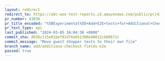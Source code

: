 ```yaml
---
layout: redirect
redirect_to: https://a8c-woo-test-reports.s3.amazonaws.com/public/pr/43836/api/index.html
pr_number: 43836
pr_title_encoded: "%5BExperimental%5D+Add+E2E+tests+for+Additional+Checkout+Fields"
pr_test_type: api
last_published: "2024-03-05 16:04:30 +0000"
commit_sha: d936c115e01bef01d76e051300e40012cb80672c
commit_message: "Move guest shopper tests to their own file"
branch_name: add/additiona-checkout-fields-e2e
passed: true
---
```

